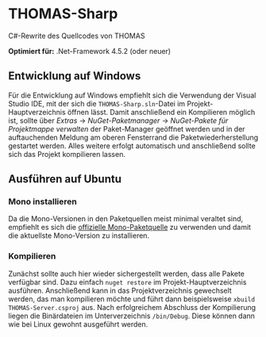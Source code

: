 # THOMAS-Sharp

C#-Rewrite des Quellcodes von THOMAS

__Optimiert für:__ .Net-Framework 4.5.2 (oder neuer)

## Entwicklung auf Windows
Für die Entwicklung auf Windows empfiehlt sich die Verwendung der Visual Studio IDE, mit der sich die `THOMAS-Sharp.sln`-Datei im Projekt-Hauptverzeichnis öffnen lässt.
Damit anschließend ein Kompilieren möglich ist, sollte über _Extras_ -> _NuGet-Paketmanager_ -> _NuGet-Pakete für Projektmappe verwalten_ der Paket-Manager geöffnet werden und in der auftauchenden Meldung am oberen Fensterrand die Paketwiederherstellung gestartet werden. Alles weitere erfolgt automatisch und anschließend sollte sich das Projekt kompilieren lassen.

## Ausführen auf Ubuntu
### Mono installieren
Da die Mono-Versionen in den Paketquellen meist minimal veraltet sind, empfiehlt es sich die [offizielle Mono-Paketquelle](http://www.mono-project.com/docs/getting-started/install/linux/#debian-ubuntu-and-derivatives) zu verwenden und damit die aktuellste Mono-Version zu installieren.

### Kompilieren
Zunächst sollte auch hier wieder sichergestellt werden, dass alle Pakete verfügbar sind. Dazu einfach `nuget restore` im Projekt-Hauptverzeichnis ausführen.
Anschließend kann in das Projektverzeichnis gewechselt werden, das man kompilieren möchte und führt dann beispielsweise `xbuild THOMAS-Server.csproj` aus. Nach erfolgreichem Abschluss der Kompilierung liegen die Binärdateien im Unterverzeichnis `/bin/Debug`. Diese können dann wie bei Linux gewohnt ausgeführt werden.
